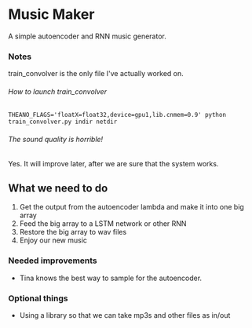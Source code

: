 # Music Maker
A simple autoencoder and RNN music generator.
### Notes
train_convolver is the only file I've actually worked on.
###### How to launch train_convolver
`THEANO_FLAGS='floatX=float32,device=gpu1,lib.cnmem=0.9' python train_convolver.py indir netdir`
###### The sound quality is horrible!
Yes. It will improve later, after we are sure that the system works.

## What we need to do
1. Get the output from the autoencoder lambda and make it into one big array
2. Feed the big array to a LSTM network or other RNN
3. Restore the big array to wav files
4. Enjoy our new music

### Needed improvements
* Tina knows the best way to sample for the autoencoder.

### Optional things
* Using a library so that we can take mp3s and other files as in/out

